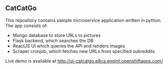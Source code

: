 CatCatGo
-----

This repository contains sample microservice application written in python.
The app consists of:

* Mongo database to store URLs to pictures
* Flask backend, which searches the DB
* ReactJS UI which queries the API and renders images
* Scraper cronjob, which fetches new URLs from specified subreddits

Live demo is available at http://ui-catcatgo.e8ca.engint.openshiftapps.com/
